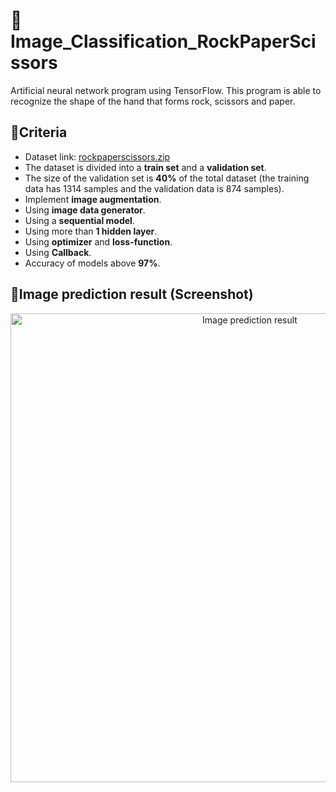 # 📌Image_Classification_RockPaperScissors
Artificial neural network program using TensorFlow. This program is able to recognize the shape of the hand that forms rock, scissors and paper.

## 🎯Criteria
- Dataset link: [rockpaperscissors.zip](https://github.com/dicodingacademy/assets/releases/download/release/rockpaperscissors.zip)
- The dataset is divided into a **train set** and a **validation set**.
- The size of the validation set is **40%** of the total dataset (the training data has 1314 samples and the validation data is 874 samples).
- Implement **image augmentation**.
- Using **image data generator**.
- Using a **sequential model**.
- Using more than **1 hidden layer**.
- Using **optimizer** and **loss-function**.
- Using **Callback**.
- Accuracy of models above **97%**.

## 🎯Image prediction result (Screenshot)
<p align="middle">
<img alt="Image prediction result" title="Image prediction result" src="https://user-images.githubusercontent.com/89395541/201529229-374bbd33-f402-4fe6-90ef-dcb3e9151fd3.jpg" width="750"/>
</p>
